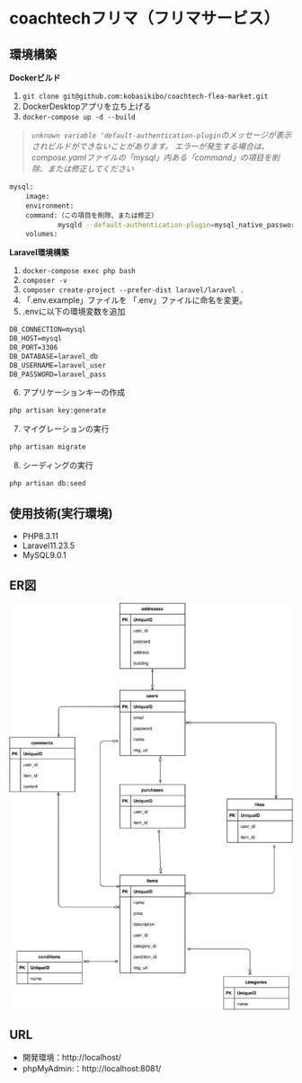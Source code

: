 # coachtechフリマ（フリマサービス）

## 環境構築
**Dockerビルド**
1. `git clone git@github.com:kobasikibo/coachtech-flea-market.git`
2. DockerDesktopアプリを立ち上げる
3. `docker-compose up -d --build`

> *`unknown variable ‘default-authentication-plugin`のメッセージが表示されビルドができないことがあります。
エラーが発生する場合は、compose.yamlファイルの「mysql」内ある「command」の項目を削除、または修正してください*
``` bash
mysql:
    image:
    environment:
    command:（この項目を削除、または修正）
            mysqld --default-authentication-plugin=mysql_native_password（MySQL8.0以降はこちらの設定が必要ない場合や異なる設定が必要な場合があります。）
    volumes:
```

**Laravel環境構築**
1. `docker-compose exec php bash`
2. `composer -v`
3. `composer create-project --prefer-dist laravel/laravel .`
4. 「.env.example」ファイルを 「.env」ファイルに命名を変更。
5. .envに以下の環境変数を追加
``` text
DB_CONNECTION=mysql
DB_HOST=mysql
DB_PORT=3306
DB_DATABASE=laravel_db
DB_USERNAME=laravel_user
DB_PASSWORD=laravel_pass
```
6. アプリケーションキーの作成
``` bash
php artisan key:generate
```
7. マイグレーションの実行
``` bash
php artisan migrate
```
8. シーディングの実行
``` bash
php artisan db:seed
```

## 使用技術(実行環境)
- PHP8.3.11
- Laravel11.23.5
- MySQL9.0.1

## ER図
![ER](src/database/diagrams/er_diagram.svg)

## URL
- 開発環境：http://localhost/
- phpMyAdmin:：http://localhost:8081/
